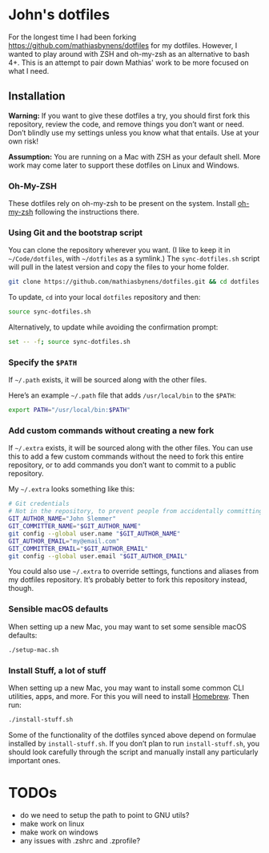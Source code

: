 # John's dotfiles

For the longest time I had been forking https://github.com/mathiasbynens/dotfiles
for my dotfiles. However, I wanted to play around with ZSH and oh-my-zsh as an
alternative to bash 4+. This is an attempt to pair down Mathias' work to be
more focused on what I need.

## Installation

**Warning:** If you want to give these dotfiles a try, you should first fork this repository, review the code, and remove things you don’t want or need. Don’t blindly use my settings unless you know what that entails. Use at your own risk!

**Assumption:** You are running on a Mac with ZSH as your default shell. More work may come later to support these dotfiles on Linux and Windows.

### Oh-My-ZSH

These dotfiles rely on oh-my-zsh to be present on the system. Install [oh-my-zsh](https://ohmyz.sh) following the instructions there.

### Using Git and the bootstrap script

You can clone the repository wherever you want. (I like to keep it in `~/Code/dotfiles`, with `~/dotfiles` as a symlink.) The `sync-dotfiles.sh` script will pull in the latest version and copy the files to your home folder.

```bash
git clone https://github.com/mathiasbynens/dotfiles.git && cd dotfiles && source sync-dotfiles.sh
```

To update, `cd` into your local `dotfiles` repository and then:

```bash
source sync-dotfiles.sh
```

Alternatively, to update while avoiding the confirmation prompt:

```bash
set -- -f; source sync-dotfiles.sh
```

### Specify the `$PATH`

If `~/.path` exists, it will be sourced along with the other files.

Here’s an example `~/.path` file that adds `/usr/local/bin` to the `$PATH`:

```bash
export PATH="/usr/local/bin:$PATH"
```

### Add custom commands without creating a new fork

If `~/.extra` exists, it will be sourced along with the other files. You can use this to add a few custom commands without the need to fork this entire repository, or to add commands you don’t want to commit to a public repository.

My `~/.extra` looks something like this:

```bash
# Git credentials
# Not in the repository, to prevent people from accidentally committing under my name
GIT_AUTHOR_NAME="John Slemmer"
GIT_COMMITTER_NAME="$GIT_AUTHOR_NAME"
git config --global user.name "$GIT_AUTHOR_NAME"
GIT_AUTHOR_EMAIL="my@email.com"
GIT_COMMITTER_EMAIL="$GIT_AUTHOR_EMAIL"
git config --global user.email "$GIT_AUTHOR_EMAIL"
```

You could also use `~/.extra` to override settings, functions and aliases from my dotfiles repository. It’s probably better to fork this repository instead, though.

### Sensible macOS defaults

When setting up a new Mac, you may want to set some sensible macOS defaults:

```bash
./setup-mac.sh
```

### Install Stuff, a lot of stuff

When setting up a new Mac, you may want to install some common CLI utilities, apps, and more.  For this you will need to install [Homebrew](https://brew.sh). Then run:

```bash
./install-stuff.sh
```

Some of the functionality of the dotfiles synced above depend on formulae installed by `install-stuff.sh`. If you don’t plan to run `install-stuff.sh`, you should look carefully through the script and manually install any particularly important ones.

# TODOs

- do we need to setup the path to point to GNU utils?
- make work on linux
- make work on windows
- any issues with .zshrc and .zprofile?
